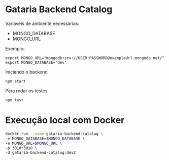 # Gataria Backend Catalog

Variáveis de ambiente necessárias:
- MONGO_DATABASE
- MONGO_URL

Exemplo:

```
export MONGO_URL="mongodb+srv://USER:PASSWORD@exampleUrl.mongodb.net/"
export MONGO_DATABASE="dev"
```

Iniciando o backend

```
npm start
```

Para rodar os testes

```
npm test
```

# Execução local com Docker

```bash
docker run --name gataria-backend-catalog \
-e MONGO_DATABASE=$MONGO_DATABASE \
-e MONGO_URL=$MONGO_URL \
-p 3010:3010 \
-d gataria-backend-catalog:dev2
```